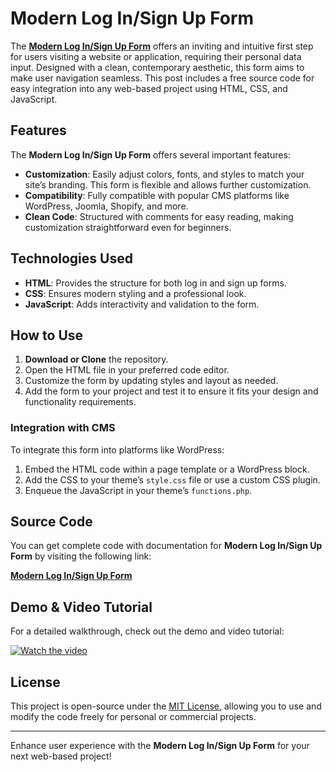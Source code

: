 # Modern Log In/Sign Up Form

The ****<a href="https://jvcodes.com/modern-log-in-sign-up-form-in-html-css-and-javascript/">Modern Log In/Sign Up Form</a>**** offers an inviting and intuitive first step for users visiting a website or application, requiring their personal data input. Designed with a clean, contemporary aesthetic, this form aims to make user navigation seamless. This post includes a free source code for easy integration into any web-based project using HTML, CSS, and JavaScript.

## Features

The **Modern Log In/Sign Up Form** offers several important features:

- **Customization**: Easily adjust colors, fonts, and styles to match your site’s branding. This form is flexible and allows further customization.
- **Compatibility**: Fully compatible with popular CMS platforms like WordPress, Joomla, Shopify, and more.
- **Clean Code**: Structured with comments for easy reading, making customization straightforward even for beginners.

## Technologies Used

- **HTML**: Provides the structure for both log in and sign up forms.
- **CSS**: Ensures modern styling and a professional look.
- **JavaScript**: Adds interactivity and validation to the form.

## How to Use

1. **Download or Clone** the repository.
2. Open the HTML file in your preferred code editor.
3. Customize the form by updating styles and layout as needed.
4. Add the form to your project and test it to ensure it fits your design and functionality requirements.

### Integration with CMS

To integrate this form into platforms like WordPress:

1. Embed the HTML code within a page template or a WordPress block.
2. Add the CSS to your theme’s `style.css` file or use a custom CSS plugin.
3. Enqueue the JavaScript in your theme’s `functions.php`.

## Source Code

You can get complete code with documentation for **Modern Log In/Sign Up Form** by visiting the following link:

**<a href="https://jvcodes.com/modern-log-in-sign-up-form-in-html-css-and-javascript/">Modern Log In/Sign Up Form</a>**

## Demo & Video Tutorial

For a detailed walkthrough, check out the demo and video tutorial:

[![Watch the video](https://img.youtube.com/vi/2bbg87v4tX8/0.jpg)](https://www.youtube.com/watch?v=2bbg87v4tX8)

## License

This project is open-source under the [MIT License](LICENSE), allowing you to use and modify the code freely for personal or commercial projects.

---

Enhance user experience with the **Modern Log In/Sign Up Form** for your next web-based project!
